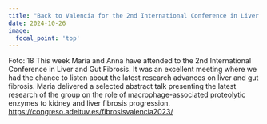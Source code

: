 ```yaml
---
title: "Back to Valencia for the 2nd International Conference in Liver and Gut Fibrosis."
date: 2024-10-26
image:
  focal_point: 'top'
---
```


Foto: 18
This week Maria and Anna have attended to the 2nd International Conference in Liver and Gut Fibrosis. It was an excellent meeting where we had the chance to listen about the latest research advances on liver and gut fibrosis. Maria delivered a selected abstract talk presenting the latest research of the group on the role of macrophage-associated proteolytic enzymes to kidney and liver fibrosis progression.
https://congreso.adeituv.es/fibrosisvalencia2023/